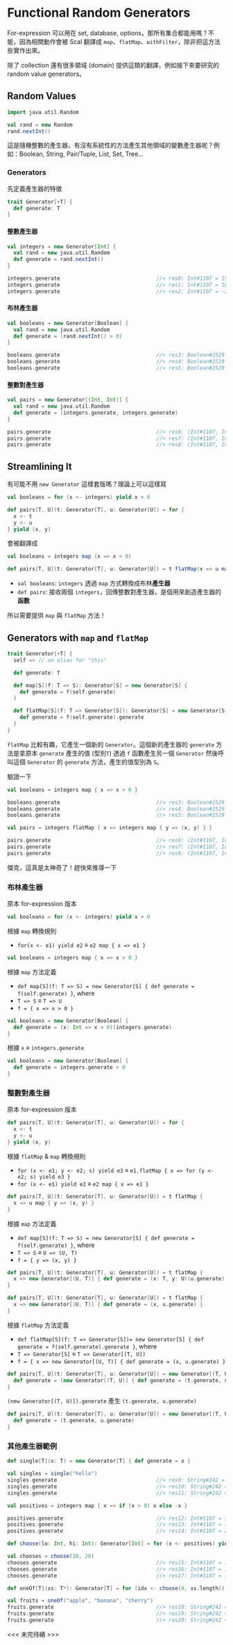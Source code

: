 # Functional Random Generators

For-expression 可以用在 set, database, options，那所有集合都能用嗎？不能，因為相關動作會被 Scal 翻譯成 `map`、`flatMap`、`withFilter`，除非把這方法些實作出來。

除了 collection 還有很多領域 (domain) 提供這類的翻譯，例如接下來要研究的 random value generators。

## Random Values

```scala
import java.util.Random

val rand = new Random
rand.nextInt()
```

這是隨機整數的產生器，有沒有系統性的方法產生其他領域的變數產生器呢？例如：Boolean, String, Pair/Tuple, List, Set, Tree...

### Generators

先定義產生器的特徵
```scala
trait Generator[+T] {
  def generate: T
}
```

#### 整數產生器
```scala
val integers = new Generator[Int] {
  val rand = new java.util.Random
  def generate = rand.nextInt()
}
```
```scala
integers.generate                               //> res0: Int#1107 = 1595486028
integers.generate                               //> res1: Int#1107 = 1829414112
integers.generate                               //> res2: Int#1107 = -249564254
```

#### 布林產生器
```scala
val booleans = new Generator[Boolean] {
  val rand = new java.util.Random
  def generate = (rand.nextInt() > 0)
}
```
```scala
booleans.generate                               //> res3: Boolean#2529 = true
booleans.generate                               //> res4: Boolean#2529 = false
booleans.generate                               //> res5: Boolean#2529 = false
```

#### 整數對產生器
```scala
val pairs = new Generator[(Int, Int)] {
  val rand = new java.util.Random
  def generate = (integers.generate, integers.generate)
}
```
```scala
pairs.generate                                  //> res6: (Int#1107, Int#1107) = (1929895468,-1861069052)
pairs.generate                                  //> res7: (Int#1107, Int#1107) = (67910442,-323151241)
pairs.generate                                  //> res8: (Int#1107, Int#1107) = (-42523306,-811035502)
```

## Streamlining It
有可能不用 `new Generator` 這樣套版嗎？理論上可以這樣寫
```scala
val booleans = for (x <- integers) yield x > 0

def pairs[T, U](t: Generator[T], u: Generator[U]) = for {
  x <- t
  y <- u
} yield (x, y)
```

會被翻譯成
```scala
val booleans = integers map (x => x > 0)

def pairs[T, U](t: Generator[T], u: Generator[U]) = t flatMap(x => u map (y => (x, y)))
```
- `val booleans`: `integers` 透過 `map` 方式轉換成布林**產生器**
- `def pairs`: 接收兩個 `integers`，回傳整數對產生器，是個用來創造產生器的**函數**

所以需要提供 `map` 與 `flatMap` 方法！

## Generators with `map` and `flatMap`

```scala
trait Generator[+T] {
  self => // an alias for "this"

  def generate: T

  def map[S](f: T => S): Generator[S] = new Generator[S] {
    def generate = f(self.generate)
  }

  def flatMap[S](f: T => Generator[S]): Generator[S] = new Generator[S] {
    def generate = f(self.generate).generate
  }
}
```

`flatMap` 比較有趣，它產生一個新的 `Generator`。這個新的產生器的 `generate` 方法是拿原本 `generate` 產生的值 (型別`T`) 透過 `f` 函數產生另一個 `Generator` 然後呼叫這個 `Generator` 的 `generate` 方法，產生的值型別為 `S`。

驗證一下
```scala
val booleans = integers map { x => x > 0 }

booleans.generate                               //> res3: Boolean#2529 = true
booleans.generate                               //> res4: Boolean#2529 = true
booleans.generate                               //> res5: Boolean#2529 = true
```
```scala
val pairs = integers flatMap { x => integers map { y => (x, y) } }

pairs.generate                                  //> res6: (Int#1107, Int#1107) = (-2057760815,-1627130508)
pairs.generate                                  //> res7: (Int#1107, Int#1107) = (769104506,-1841858564)
pairs.generate                                  //> res8: (Int#1107, Int#1107) = (-1553100971,590271155)
```

傑克，這真是太神奇了！趕快來推導一下

### 布林產生器

原本 for-expression 版本
```scala
val booleans = for (x <- integers) yield x > 0
```

根據 `map` 轉換規則
- `for(x <- e1) yield e2` ≡ `e2 map { x => e1 }`
```scala
val booleans = integers map { x => x > 0 }
```

根據 `map` 方法定義
- `def map[S](f: T => S) = new Generator[S] { def generate = f(self.generate) }`, where
- `T => S` ≡ `T => U`
- `f = { x => x > 0 }`
```scala
val booleans = new Generator[Boolean] {
  def generate = (x: Int => x > 0)(integers.generate)
}
```

根據 `x` ≡ `integers.generate`
```scala
val booleans = new Generator[Boolean] {
  def generate = integers.generate > 0
}
```

### 整數對產生器

原本 for-expression 版本
```scala
def pairs[T, U](t: Generator[T], u: Generator[U]) = for {
  x <- t
  y <- u
} yield (x, y)
```

根據 `flatMap` & `map` 轉換規則
- `for (x <- e1; y <- e2; s) yield e3` ≡ `e1.flatMap { x => for (y <- e2; s) yield e3 }`
- `for (x <- e1) yield e2` ≡ `e2 map { x => e1 }`
```scala
def pairs[T, U](t: Generator[T], u: Generator[U]) = t flatMap {
  x => u map { y => (x, y) }
}
```

根據 `map` 方法定義
- `def map[S](f: T => S) = new Generator[S] { def generate = f(self.generate) }`, where
- `T => S` ≡ `U => (U, T)`
- `f = { y => (x, y) }`
```scala
def pairs[T, U](t: Generator[T], u: Generator[U]) = t flatMap {
  x => new Generator[(U, T)] { def generate = (x: T, y: U)(u.generate) }
}
```
```scala
def pairs[T, U](t: Generator[T], u: Generator[U]) = t flatMap {
  x => new Generator[(U, T)] { def generate = (x, u.generate) }
}
```

根據 `flatMap` 方法定義
- `def flatMap[S](f: T => Generator[S])= new Generator[S] { def generate = f(self.generate).generate }`, where
- `T => Generator[S]` ≡ `T => Generator[(T, U])`
- `f = { x => new Generator[(U, T)] { def generate = (x, u.generate) }`
```scala
def pairs[T, U](t: Generator[T], u: Generator[U]) = new Generator[(T, U)] {
  def generate = (new Generator[(T, U)] { def generate = (t.generate, u.generate) }).generate
}
```

`(new Generator[(T, U)]).generate` 產生 `(t.generate, u.generate)`
```scala
def pairs[T, U](t: Generator[T], u: Generator[U]) = new Generator[(T, U)] {
  def generate = (t.generate, u.generate)
}
```

### 其他產生器範例

```scala
def single[T](x: T) = new Generator[T] { def generate = x }

val singles = single("hello")
singles.generate                                //> res9: String#242 = hello
singles.generate                                //> res10: String#242 = hello
singles.generate                                //> res11: String#242 = hello
```

```scala
val positives = integers map { x => if (x > 0) x else -x }

positives.generate                              //> res12: Int#1107 = 395292324
positives.generate                              //> res13: Int#1107 = 1109994896
positives.generate                              //> res14: Int#1107 = 225955989
```

```scala
def choose(lo: Int, hi: Int): Generator[Int] = for (x <- positives) yield lo + x % (hi - lo)

val chooses = choose(10, 20)
chooses.generate                                //> res15: Int#1107 = 15
chooses.generate                                //> res16: Int#1107 = 15
chooses.generate                                //> res17: Int#1107 = 14
```

```scala
def oneOf[T](xs: T*): Generator[T] = for (idx <- choose(0, xs.length)) yield xs(idx)

val fruits = oneOf("apple", "banana", "cherry")
fruits.generate                                 //> res18: String#242 = banana
fruits.generate                                 //> res19: String#242 = banana
fruits.generate                                 //> res20: String#242 = cherry
```
<<< 未完待續 >>>
